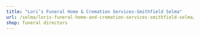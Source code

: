 ```yaml
---
title: "Lori’s Funeral Home & Cremation Services-Smithfield Selma"
url: /selma/loris-funeral-home-and-cremation-services-smithfield-selma/
shop: funeral directors
---
```

